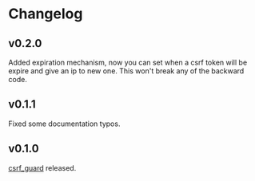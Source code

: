 # Changelog

## v0.2.0

Added expiration mechanism, now you can set when a csrf token will be expire and give an ip to new one. This won't break any of the backward code.

## v0.1.1

Fixed some documentation typos.

## v0.1.0

[csrf_guard](https://github.com/Necoo33/csrf_guard_rs) released.
